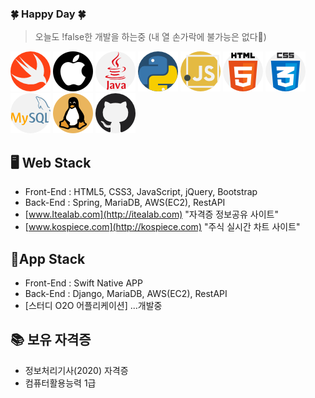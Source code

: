 
### 🍀 Happy Day 🍀

> 오늘도 !false한 개발을 하는중 (내 열 손가락에 불가능은 없다👊)

![swift](./swift.png)  ![apple](./apple.png)  ![java](./java.png)  ![python](./python.png)  ![javascript](./javascript.png)  ![html5](./html5.png)  ![css](./css.png)  ![mysql](./mysql.png)  ![linux](./linux.png)  ![github](./github.png)  

🖥 Web Stack
-
- Front-End : HTML5, CSS3, JavaScript, jQuery, Bootstrap
- Back-End : Spring, MariaDB, AWS(EC2), RestAPI
- [www.Itealab.com](http://itealab.com) "자격증 정보공유 사이트"
- [www.kospiece.com](http://kospiece.com) "주식 실시간 차트 사이트"

📱App Stack
- 
- Front-End : Swift Native APP
- Back-End : Django, MariaDB, AWS(EC2), RestAPI
- [스터디 O2O 어플리케이션] ...개발중

📚 보유 자격증
-
- 정보처리기사(2020) 자격증
- 컴퓨터활용능력 1급

